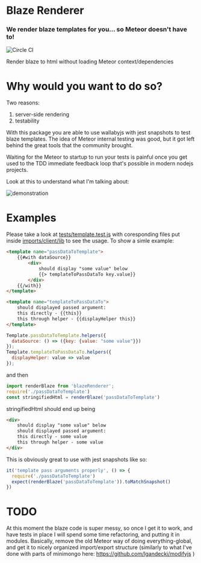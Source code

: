# Blaze Renderer
### We render blaze templates for you... so Meteor doesn't have to!
![Circle CI](https://circleci.com/gh/lgandecki/blazeRenderer.svg?style=shield)

Render blaze to html without loading Meteor context/dependencies

# Why would you want to do so?

Two reasons:
1) server-side rendering
2) testability

With this package you are able to use wallabyjs with jest snapshots to test blaze templates.
The idea of Meteor internal testing was good, but it got left behind the great tools that the community brought. 

Waiting for the Meteor to startup to run your tests is painful once you get used to the TDD immediate feedback loop that's possible in modern nodejs projects.

Look at this to understand what I'm talking about:

![demonstration](http://g.recordit.co/otCOmHvHoj.gif)

# Examples

Please take a look at [tests/template.test.js](tests/template.test.js) with coresponding files put inside [imports/client/lib](imports/client/lib) to see the usage.
To show a simle example:

```html
<template name="passDataToTemplate">
    {{#with dataSource}}
        <div>
            should display "some value" below
            {{> templateToPassDataTo key.value}}
        </div>
    {{/with}}
</template>

<template name="templateToPassDataTo">
    should displayed passed argument:
    this directly - {{this}}
    this through helper - {{displayHelper this}}
</template>
```

```javascript
Template.passDataToTemplate.helpers({
  dataSource: () => ({key: {value: "some value"}})
});
Template.templateToPassDataTo.helpers({
  displayHelper: value => value
});
```

and then
```javascript
import renderBlaze from 'blazeRenderer';
require('./passDataToTemplate')
const stringifiedHtml = renderBlaze('passDataToTemplate')
```

stringifiedHtml should end up being
```html
<div>
    should display "some value" below
    should displayed passed argument:
    this directly - some value
    this through helper - some value
</div>
```

This is obviously great to use with jest snapshots like so:
```javascript
it('template pass arguments properly', () => {
  require('./passDataToTemplate')
  expect(renderBlaze('passDataToTemplate')).toMatchSnapshot()
})
```

# TODO

At this moment the blaze code is super messy, so once I get it to work, and have tests in place I will spend some time refactoring, and putting it in modules. Basically, remove the old Meteor way of doing everything-global, and get it to nicely organized import/export structure (similarly to what I've done with parts of minimongo here: https://github.com/lgandecki/modifyjs )
